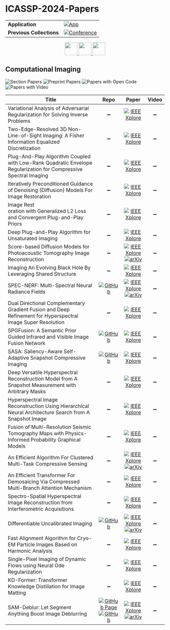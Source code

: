 # ICASSP-2024-Papers

<table>
    <tr>
        <td><strong>Application</strong></td>
        <td>
            <a href="https://huggingface.co/spaces/DmitryRyumin/NewEraAI-Papers" style="float:left;">
                <img src="https://img.shields.io/badge/🤗-NewEraAI--Papers-FFD21F.svg" alt="App" />
            </a>
        </td>
    </tr>
    <tr>
        <td><strong>Previous Collections</strong></td>
        <td>
            <a href="https://github.com/DmitryRyumin/ICASSP-2023-24-Papers/blob/main/README_2023.md">
                <img src="http://img.shields.io/badge/ICASSP-2023-0073AE.svg" alt="Conference">
            </a>
        </td>
    </tr>
</table>

<div align="center">
    <a href="https://github.com/DmitryRyumin/ICASSP-2023-24-Papers/blob/main/sections/2024/main/MMSP-P3.md">
        <img src="https://cdn.jsdelivr.net/gh/DmitryRyumin/NewEraAI-Papers@main/images/left.svg" width="40" alt="" />
    </a>
    <a href="https://github.com/DmitryRyumin/ICASSP-2023-24-Papers/">
        <img src="https://cdn.jsdelivr.net/gh/DmitryRyumin/NewEraAI-Papers@main/images/home.svg" width="40" alt="" />
    </a>
    <a href="https://github.com/DmitryRyumin/ICASSP-2023-24-Papers/blob/main/sections/2024/main/AASP-P6.md">
        <img src="https://cdn.jsdelivr.net/gh/DmitryRyumin/NewEraAI-Papers@main/images/right.svg" width="40" alt="" />
    </a>
</div>

## Computational Imaging

![Section Papers](https://img.shields.io/badge/Section%20Papers-soon-42BA16) ![Preprint Papers](https://img.shields.io/badge/Preprint%20Papers-soon-b31b1b) ![Papers with Open Code](https://img.shields.io/badge/Papers%20with%20Open%20Code-soon-1D7FBF) ![Papers with Video](https://img.shields.io/badge/Papers%20with%20Video-0-FF0000)

| **Title** | **Repo** | **Paper** | **Video** |
|-----------|:--------:|:---------:|:---------:|
| Variational Analysis of Adversarial Regularization for Solving Inverse Problems | :heavy_minus_sign: | [![IEEE Xplore](https://img.shields.io/badge/IEEE-10446385-E4A42C.svg)](https://ieeexplore.ieee.org/document/10446385) | :heavy_minus_sign: |
| Two-Edge-Resolved 3D Non-Line-of-Sight Imaging: A Fisher Information Equalized Discretization | :heavy_minus_sign: | [![IEEE Xplore](https://img.shields.io/badge/IEEE-10446406-E4A42C.svg)](https://ieeexplore.ieee.org/document/10446406) | :heavy_minus_sign: |
| Plug-And-Play Algorithm Coupled with Low-Rank Quadratic Envelope Regularization for Compressive Spectral Imaging | :heavy_minus_sign: | [![IEEE Xplore](https://img.shields.io/badge/IEEE-10447145-E4A42C.svg)](https://ieeexplore.ieee.org/document/10447145) | :heavy_minus_sign: |
| Iteratively Preconditioned Guidance of Denoising (Diffusion) Models For Image Restoration | :heavy_minus_sign: | [![IEEE Xplore](https://img.shields.io/badge/IEEE-10446692-E4A42C.svg)](https://ieeexplore.ieee.org/document/10446692) | :heavy_minus_sign: |
| Image Rest<br/>oration with Generalized L2 Loss and Convergent Plug-and-Play Priors | :heavy_minus_sign: | [![IEEE Xplore](https://img.shields.io/badge/IEEE-10446244-E4A42C.svg)](https://ieeexplore.ieee.org/document/10446244) | :heavy_minus_sign: |
| Deep Plug-and-Play Algorithm for Unsaturated Imaging | :heavy_minus_sign: | [![IEEE Xplore](https://img.shields.io/badge/IEEE-10446495-E4A42C.svg)](https://ieeexplore.ieee.org/document/10446495) | :heavy_minus_sign: |
| Score-based Diffusion Models for Photoacoustic Tomography Image Reconstruction | :heavy_minus_sign: | [![IEEE Xplore](https://img.shields.io/badge/IEEE-10447579-E4A42C.svg)](https://ieeexplore.ieee.org/document/10447579) <br/> [![arXiv](https://img.shields.io/badge/arXiv-2404.00471-b31b1b.svg)](https://arxiv.org/abs/2404.00471) | :heavy_minus_sign: |
| Imaging An Evolving Black Hole By Leveraging Shared Structure | :heavy_minus_sign: | [![IEEE Xplore](https://img.shields.io/badge/IEEE-10445896-E4A42C.svg)](https://ieeexplore.ieee.org/document/10445896) | :heavy_minus_sign: |
| SPEC-NERF: Multi-Spectral Neural Radiance Fields | [![GitHub](https://img.shields.io/github/stars/CPREgroup/SpecNeRF-v2?style=flat)](https://github.com/CPREgroup/SpecNeRF-v2) | [![IEEE Xplore](https://img.shields.io/badge/IEEE-10446015-E4A42C.svg)](https://ieeexplore.ieee.org/document/10446015) <br/> [![arXiv](https://img.shields.io/badge/arXiv-2310.12987-b31b1b.svg)](https://arxiv.org/abs/2310.12987) | :heavy_minus_sign: |
| Dual Directional Complementary Gradient Fusion and Deep Refinement for Hyperspectral Image Super Resolution | :heavy_minus_sign: | [![IEEE Xplore](https://img.shields.io/badge/IEEE-10446402-E4A42C.svg)](https://ieeexplore.ieee.org/document/10446402) | :heavy_minus_sign: |
| SPGFusion: A Semantic Prior Guided Infrared and Visible Image Fusion Network | [![GitHub](https://img.shields.io/github/stars/tianzhiya/SPGFusion?style=flat)](https://github.com/tianzhiya/SPGFusion) | [![IEEE Xplore](https://img.shields.io/badge/IEEE-10448503-E4A42C.svg)](https://ieeexplore.ieee.org/document/10448503) | :heavy_minus_sign: |
| SASA: Saliency-Aware Self-Adaptive Snapshot Compressive Imaging | [![GitHub](https://img.shields.io/github/stars/IndigoPurple/SASA?style=flat)](https://github.com/IndigoPurple/SASA) | [![IEEE Xplore](https://img.shields.io/badge/IEEE-10446309-E4A42C.svg)](https://ieeexplore.ieee.org/document/10446309) | :heavy_minus_sign: |
| Deep Versatile Hyperspectral Reconstruction Model from A Snapshot Measurement with Arbitrary Masks | :heavy_minus_sign: | [![IEEE Xplore](https://img.shields.io/badge/IEEE-10445895-E4A42C.svg)](https://ieeexplore.ieee.org/document/10445895) | :heavy_minus_sign: |
| Hyperspectral Image Reconstruction Using Hierarchical Neural Architecture Search from A Snapshot Image | :heavy_minus_sign: | [![IEEE Xplore](https://img.shields.io/badge/IEEE-10448077-E4A42C.svg)](https://ieeexplore.ieee.org/document/10448077) | :heavy_minus_sign: |
| Fusion of Multi-Resolution Seismic Tomography Maps with Physics-Informed Probability Graphical Models | :heavy_minus_sign: | [![IEEE Xplore](https://img.shields.io/badge/IEEE-10446172-E4A42C.svg)](https://ieeexplore.ieee.org/document/10446172) | :heavy_minus_sign: |
| An Efficient Algorithm For Clustered Multi-Task Compressive Sensing | :heavy_minus_sign: | [![IEEE Xplore](https://img.shields.io/badge/IEEE-10448283-E4A42C.svg)](https://ieeexplore.ieee.org/document/10448283) <br/> [![arXiv](https://img.shields.io/badge/arXiv-2310.00420-b31b1b.svg)](https://arxiv.org/abs/2310.00420) | :heavy_minus_sign: |
| An Efficient Transformer For Demosaicing Via Compressed Multi-Branch Attention Mechanism | :heavy_minus_sign: | [![IEEE Xplore](https://img.shields.io/badge/IEEE-10447776-E4A42C.svg)](https://ieeexplore.ieee.org/document/10447776) | :heavy_minus_sign: |
| Spectro-Spatial Hyperspectral Image Reconstruction from Interferometric Acquisitions | :heavy_minus_sign: | [![IEEE Xplore](https://img.shields.io/badge/IEEE-10447567-E4A42C.svg)](https://ieeexplore.ieee.org/document/10447567) | :heavy_minus_sign: |
| Differentiable Uncalibrated Imaging | [![GitHub](https://img.shields.io/github/stars/swing-research/differentiable_uncalibrated_imaging?style=flat)](https://github.com/swing-research/differentiable_uncalibrated_imaging) | [![IEEE Xplore](https://img.shields.io/badge/IEEE-10371384-E4A42C.svg)](https://ieeexplore.ieee.org/document/10371384) <br/> [![arXiv](https://img.shields.io/badge/arXiv-2211.10525-b31b1b.svg)](https://arxiv.org/abs/2211.10525) | :heavy_minus_sign: |
| Fast Alignment Algorithm for Cryo-EM Particle Images Based on Harmonic Analysis | :heavy_minus_sign: | [![IEEE Xplore](https://img.shields.io/badge/IEEE-10445909-E4A42C.svg)](https://ieeexplore.ieee.org/document/10445909) | :heavy_minus_sign: |
| Single-Pixel Imaging of Dynamic Flows using Neural Ode Regularization | :heavy_minus_sign: | [![IEEE Xplore](https://img.shields.io/badge/IEEE-10447584-E4A42C.svg)](https://ieeexplore.ieee.org/document/10447584) | :heavy_minus_sign: |
| KD-Former: Transformer Knowledge Distillation for Image Matting | :heavy_minus_sign: | [![IEEE Xplore](https://img.shields.io/badge/IEEE-10447955-E4A42C.svg)](https://ieeexplore.ieee.org/document/10447955) | :heavy_minus_sign: |
| SAM-Deblur: Let Segment Anything Boost Image Deblurring | [![GitHub Page](https://img.shields.io/badge/GitHub-Page-159957.svg)](https://www.siweili.tech/projects/sam-deblur) <br/> [![GitHub](https://img.shields.io/github/stars/HPLQAQ/SAM-Deblur?style=flat)](https://github.com/HPLQAQ/SAM-Deblur) | [![IEEE Xplore](https://img.shields.io/badge/IEEE-10445844-E4A42C.svg)](https://ieeexplore.ieee.org/document/10445844) <br/> [![arXiv](https://img.shields.io/badge/arXiv-2309.02270-b31b1b.svg)](https://arxiv.org/abs/2309.02270) | :heavy_minus_sign: |
 
